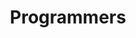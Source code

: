 ---
layout: list
title:  Programmers
slug: programmers
category: [algorithm]
menu: false
order: 1
---